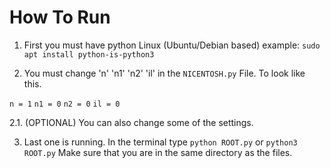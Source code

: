  # How To Run
 1. First you must have python 
 Linux (Ubuntu/Debian based) example: `sudo apt install python-is-python3`

 2. You must change 'n' 'n1' 'n2' 'il' in the `NICENTOSH.py` File. To look like this.

`n = 1`
`n1 = 0`
`n2 = 0`
`il = 0`

2.1. (OPTIONAL) You can also change some of the settings.

3. Last one is running. In the terminal type `python ROOT.py` or `python3 ROOT.py` Make sure that you are in the same directory as the files.
